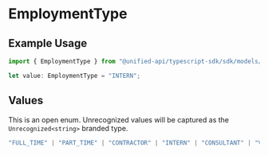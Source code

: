 # EmploymentType

## Example Usage

```typescript
import { EmploymentType } from "@unified-api/typescript-sdk/sdk/models/shared";

let value: EmploymentType = "INTERN";
```

## Values

This is an open enum. Unrecognized values will be captured as the `Unrecognized<string>` branded type.

```typescript
"FULL_TIME" | "PART_TIME" | "CONTRACTOR" | "INTERN" | "CONSULTANT" | "VOLUNTEER" | "CASUAL" | "SEASONAL" | "FREELANCE" | "OTHER" | Unrecognized<string>
```